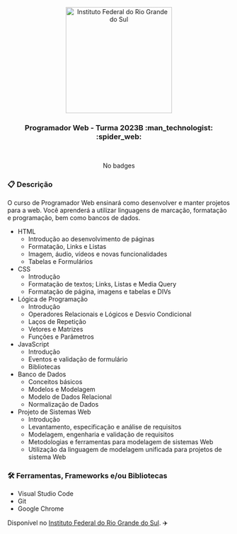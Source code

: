<p align="center">
    <img src="https://github.com/rcdeo/progweb2023b/assets/16638651/968496ff-b28b-464c-ba3e-d99a114f53ca" width="240" height="" alt="Instituto Federal do Rio Grande do Sul" />
</p>

<h3 align="center">
     Programador Web - Turma 2023B :man_technologist: :spider_web:
</h3>

<br>

<div align="center">

No badges

</div>

### :clipboard: Descrição

O curso de Programador Web ensinará como desenvolver e manter projetos para a web. Você aprenderá a utilizar linguagens de marcação, formatação e programação, bem como bancos de dados.

- HTML
    - Introdução ao desenvolvimento de páginas
    - Formatação, Links e Listas
    - Imagem, áudio, vídeos e novas funcionalidades
    - Tabelas e Formulários
- CSS
    - Introdução
    - Formatação de textos; Links, Listas e Media Query
    - Formatação de página, imagens e tabelas e DIVs
- Lógica de Programação
    - Introdução
    - Operadores Relacionais e Lógicos e Desvio Condicional
    - Laços de Repetição
    - Vetores e Matrizes
    - Funções e Parâmetros 
- JavaScript
    - Introdução
    - Eventos e validação de formulário
    - Bibliotecas
- Banco de Dados
    - Conceitos básicos
    - Modelos e Modelagem
    - Modelo de Dados Relacional
    - Normalização de Dados
- Projeto de Sistemas Web
    - Introdução
    - Levantamento, especificação e análise de requisitos
    - Modelagem, engenharia e validação de requisitos
    - Metodologias e ferramentas para modelagem de sistemas Web
    - Utilização da linguagem de modelagem unificada para projetos de sistema Web

### :hammer_and_wrench: Ferramentas, Frameworks e/ou Bibliotecas

- Visual Studio Code
- Git
- Google Chrome



Disponível no [Instituto Federal do Rio Grande do Sul](https://moodle.ifrs.edu.br/). :airplane: